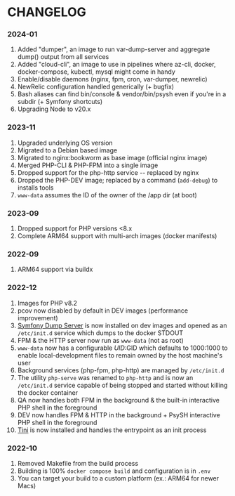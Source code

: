 CHANGELOG
====================================================================================================

### 2024-01
1. Added "dumper", an image to run var-dump-server and aggregate dump() output from all services
1. Added "cloud-cli", an image to use in pipelines where az-cli, docker, docker-compose, kubectl, mysql might come in handy
1. Enable/disable daemons (nginx, fpm, cron, var-dumper, newrelic)
1. NewRelic configuration handled generically (+ bugfix)
1. Bash aliases can find bin/console & vendor/bin/psysh even if you're in a subdir (+ Symfony shortcuts)
1. Upgrading Node to v20.x

### 2023-11
1. Upgraded underlying OS version
1. Migrated to a Debian based image
1. Migrated to nginx:bookworm as base image (official nginx image)
1. Merged PHP-CLI & PHP-FPM into a single image
1. Dropped support for the php-http service -- replaced by nginx
1. Dropped the PHP-DEV image; replaced by a command (`add-debug`) to installs tools
1. `www-data` assumes the ID of the owner of the /app dir (at boot)

### 2023-09
1. Dropped support for PHP versions <8.x
1. Complete ARM64 support with multi-arch images (docker manifests)

### 2022-09
1. ARM64 support via buildx

### 2022-12
1. Images for PHP v8.2
1. pcov now disabled by default in DEV images (performance improvement)
1. [Symfony Dump Server](https://symfony.com/doc/current/components/var_dumper.html#the-dump-server) is now installed on dev images and opened as an `/etc/init.d` service which dumps to the docker STDOUT
1. FPM & the HTTP server now run as `www-data` (not as root)
1. `www-data` now has a configurable $UID:$GID which defaults to 1000:1000 to enable local-development files to remain owned by the host machine's user
1. Background services (php-fpm, php-http) are managed by `/etc/init.d`
1. The utility `php-serve` was renamed to `php-http` and is now an `/etc/init.d` service capable of being stopped and started without killing the docker container 
1. QA now handles both FPM in the background & the built-in interactive PHP shell in the foreground
1. DEV now handles FPM & HTTP in the background + PsySH interactive PHP shell in the foreground
1. [Tini](https://github.com/krallin/tini/) is now installed and handles the entrypoint as an init process

### 2022-10
1. Removed Makefile from the build process
1. Building is 100% `docker compose build` and configuration is in `.env`
1. You can target your build to a custom platform (ex.: ARM64 for newer Macs)

